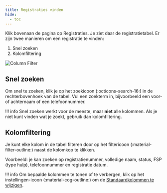 ```yaml
---
title: Registraties vinden
hide:
  - toc
---
```


Klik bovenaan de pagina op Registraties. Je ziet daar de registratietabel.
Er zijn twee manieren om een registratie te vinden:

  1. Snel zoeken
  2. Kolomfiltering

![Column Filter](../assets/img/ColumnFiltering.png)

## Snel zoeken

Om snel te zoeken, klik je op het zoekicoon (:octicons-search-16:) in de rechterbovenhoek van de tabel. Vul een zoekterm in, bijvoorbeeld een voor- of achternaam of een telefoonnummer.

!!! info
    Snel zoeken werkt voor de meeste, maar **niet** alle kolommen. Als je niet kunt vinden wat je zoekt, gebruik dan kolomfiltering.

## Kolomfiltering

Je kunt elke kolom in de tabel filteren door op het filtericoon (:material-filter-outline:) naast de kolomkop te klikken.

Voorbeeld: je kan zoeken op registratienummer, volledige naam, status, FSP (type hulp), telefoonnummer en registratie datum.

!!! info
    Om bepaalde kolommen te tonen of te verbergen, klik op het instellingen-icoon (:material-cog-outline:) om de [Standaardkolommen te wijzigen](../registrations-table/#changing-default-columns).
